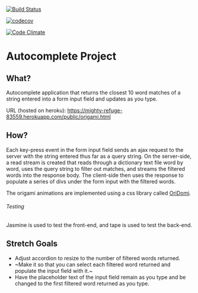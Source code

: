 [![Build Status](https://travis-ci.org/FloatingIntegers/autocomplete-app.svg?branch=master)](https://travis-ci.org/FloatingIntegers/autocomplete-app)

[![codecov](https://codecov.io/gh/FloatingIntegers/autocomplete-app/branch/master/graph/badge.svg)](https://codecov.io/gh/FloatingIntegers/autocomplete-app)

[![Code Climate](https://codeclimate.com/github/FloatingIntegers/autocomplete-app/badges/gpa.svg)](https://codeclimate.com/github/FloatingIntegers/autocomplete-app)

# Autocomplete Project

## What?

Autocomplete application that returns the closest 10 word matches of a string entered
into a form input field and updates as you type.

URL (hosted on heroku): https://mighty-refuge-83559.herokuapp.com/public/origami.html

## How?

Each key-press event in the form input field sends an ajax request to the server
with the string entered thus far as a query string. On the server-side, a read
stream is created that reads through a dictionary text file word by word, uses the query
string to filter out matches, and streams the filtered words into the response body.
The client-side then uses the response to populate a series of divs under
the form input with the filtered words.

The origami animations are implemented using a css library called [OriDomi](http://oridomi.com/).

###### Testing
Jasmine is used to test the front-end, and tape is used to test the back-end.

## Stretch Goals

* Adjust accordion to resize to the number of filtered words returned.
* ~Make it so that you can select each filtered word returned and populate the
input field with it.~
* Have the placeholder text of the input field remain as you type and be changed
to the first filtered word returned as you type.
